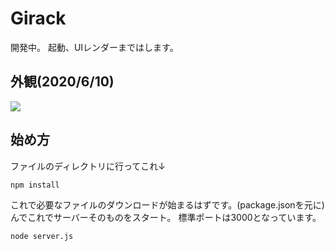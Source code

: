 # Girack
開発中。
起動、UIレンダーまではします。

## 外観(2020/6/10)
![](https://i.imgur.com/25CmRJh.png)

## 始め方
ファイルのディレクトリに行ってこれ↓
```
npm install
```
これで必要なファイルのダウンロードが始まるはずです。(package.jsonを元に)
んでこれでサーバーそのものをスタート。
標準ポートは3000となっています。
```
node server.js
```
